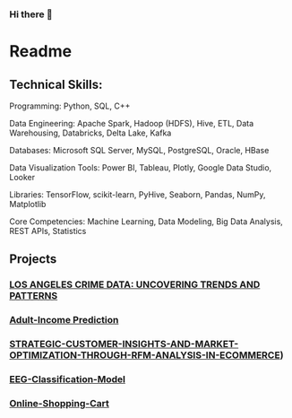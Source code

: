 ### Hi there 👋

# Readme

## Technical Skills:
Programming: Python, SQL, C++

Data Engineering: Apache Spark, Hadoop (HDFS), Hive, ETL, Data Warehousing, Databricks, Delta Lake, Kafka

Databases: Microsoft SQL Server, MySQL, PostgreSQL, Oracle, HBase

Data Visualization Tools: Power BI, Tableau, Plotly, Google Data Studio, Looker

Libraries: TensorFlow, scikit-learn, PyHive, Seaborn, Pandas, NumPy, Matplotlib

Core Competencies: Machine Learning, Data Modeling, Big Data Analysis, REST APIs, Statistics


## Projects

### [LOS ANGELES CRIME DATA: UNCOVERING TRENDS AND PATTERNS](https://github.com/Him24041999/Los-Angeles-Crime-Data-Analysis)
### [Adult-Income Prediction](https://github.com/Him24041999/Adult-Income-Prediction)
### [STRATEGIC-CUSTOMER-INSIGHTS-AND-MARKET-OPTIMIZATION-THROUGH-RFM-ANALYSIS-IN-ECOMMERCE](https://github.com/Him24041999/STRATEGIC-CUSTOMER-INSIGHTS-AND-MARKET-OPTIMIZATION-THROUGH-RFM-ANALYSIS-IN-ECOMMERCE))
### [EEG-Classification-Model](https://github.com/Him24041999/EEG-Classification-Model)
### [Online-Shopping-Cart](https://github.com/Him24041999/Online-Shopping-Cart)
